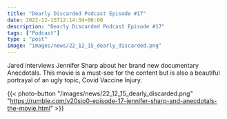 ```yaml
---
title: "Dearly Discarded Podcast Episode #17"
date: 2022-12-15T12:14:34+06:00
description: "Dearly Discarded Podcast Episode #17"
tags: ["Podcast"]
type : "post"
image: "images/news/22_12_15_dearly_discarded.png"
---
```

Jared interviews Jennifer Sharp about her brand new documentary Anecdotals. This movie is a must-see for the content but is also a beautiful portrayal of an ugly topic, Covid Vaccine Injury.

{{< photo-button "/images/news/22_12_15_dearly_discarded.png" "https://rumble.com/v20sio0-episode-17-jennifer-sharp-and-anecdotals-the-movie.html" >}}

